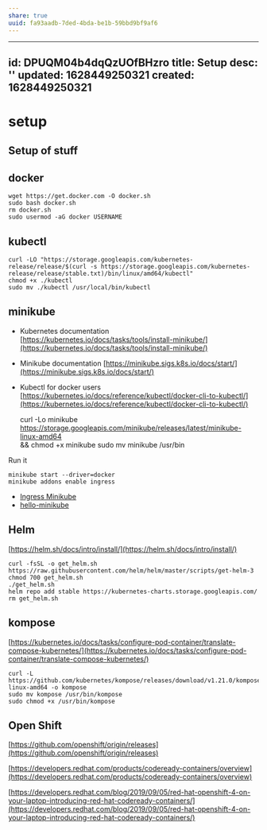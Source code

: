 ```yaml
---
share: true
uuid: fa93aadb-7ded-4bda-be1b-59bbd9bf9af6
---
```

---
id: DPUQM04b4dqQzUOfBHzro
title: Setup
desc: ''
updated: 1628449250321
created: 1628449250321
---
# setup
Setup of stuff
--------------

docker
------

    wget https://get.docker.com -O docker.sh
    sudo bash docker.sh
    rm docker.sh
    sudo usermod -aG docker USERNAME
    

kubectl
-------

    curl -LO "https://storage.googleapis.com/kubernetes-release/release/$(curl -s https://storage.googleapis.com/kubernetes-release/release/stable.txt)/bin/linux/amd64/kubectl"
    chmod +x ./kubectl
    sudo mv ./kubectl /usr/local/bin/kubectl
    

minikube
--------

*   Kubernetes documentation [https://kubernetes.io/docs/tasks/tools/install-minikube/](https://kubernetes.io/docs/tasks/tools/install-minikube/)
*   Minikube documentation [https://minikube.sigs.k8s.io/docs/start/](https://minikube.sigs.k8s.io/docs/start/)
*   Kubectl for docker users [https://kubernetes.io/docs/reference/kubectl/docker-cli-to-kubectl/](https://kubernetes.io/docs/reference/kubectl/docker-cli-to-kubectl/)

    curl -Lo minikube https://storage.googleapis.com/minikube/releases/latest/minikube-linux-amd64 \
    && chmod +x minikube
    sudo mv minikube /usr/bin
    

Run it

    minikube start --driver=docker
    minikube addons enable ingress
    

*   [Ingress Minikube](https://kubernetes.io/docs/tasks/access-application-cluster/ingress-minikube/)
*   [hello-minikube](https://kubernetes.io/docs/tutorials/hello-minikube/)

Helm
----

[https://helm.sh/docs/intro/install/](https://helm.sh/docs/intro/install/)

    curl -fsSL -o get_helm.sh https://raw.githubusercontent.com/helm/helm/master/scripts/get-helm-3
    chmod 700 get_helm.sh
    ./get_helm.sh
    helm repo add stable https://kubernetes-charts.storage.googleapis.com/
    rm get_helm.sh
    

kompose
-------

[https://kubernetes.io/docs/tasks/configure-pod-container/translate-compose-kubernetes/](https://kubernetes.io/docs/tasks/configure-pod-container/translate-compose-kubernetes/)

    curl -L https://github.com/kubernetes/kompose/releases/download/v1.21.0/kompose-linux-amd64 -o kompose
    sudo mv kompose /usr/bin/kompose
    sudo chmod +x /usr/bin/kompose
    

Open Shift
----------

[https://github.com/openshift/origin/releases](https://github.com/openshift/origin/releases)

[https://developers.redhat.com/products/codeready-containers/overview](https://developers.redhat.com/products/codeready-containers/overview)

[https://developers.redhat.com/blog/2019/09/05/red-hat-openshift-4-on-your-laptop-introducing-red-hat-codeready-containers/](https://developers.redhat.com/blog/2019/09/05/red-hat-openshift-4-on-your-laptop-introducing-red-hat-codeready-containers/)
